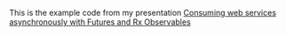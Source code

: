 This is the example code from my presentation [Consuming web services asynchronously with Futures and Rx Observables](http://plainoldobjects.com/presentations/decomposing-applications-for-deployability-and-scalability/futures-and-rx-observables-powerful-abstractions-for-consuming-web-services-asynchronously)
